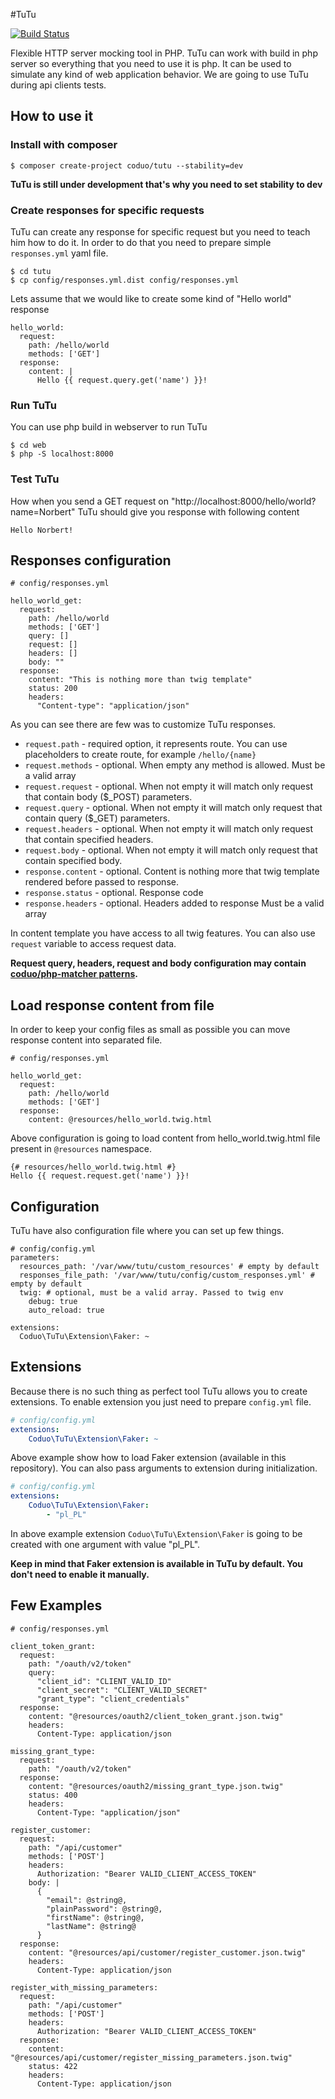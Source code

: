 #TuTu

[![Build Status](https://travis-ci.org/coduo/TuTu.svg?branch=master)](https://travis-ci.org/coduo/TuTu)

Flexible HTTP server mocking tool in PHP. TuTu can work with build in php server so everything that you need to use it is php.
It can be used to simulate any kind of web application behavior. We are going to use TuTu during api clients tests.

## How to use it

### Install with composer

```
$ composer create-project coduo/tutu --stability=dev
```

**TuTu is still under development that's why you need to set stability to dev**

### Create responses for specific requests

TuTu can create any response for specific request but you need to teach him how to do it.
In order to do that you need to prepare simple ``responses.yml`` yaml file.

```
$ cd tutu
$ cp config/responses.yml.dist config/responses.yml
```

Lets assume that we would like to create some kind of "Hello world" response

```
hello_world:
  request:
    path: /hello/world
    methods: ['GET']
  response:
    content: |
      Hello {{ request.query.get('name') }}!
```

### Run TuTu

You can use php build in webserver to run TuTu

```
$ cd web
$ php -S localhost:8000
```

### Test TuTu

How when you send a GET request on "http://localhost:8000/hello/world?name=Norbert" TuTu should give you response
with following content

```Hello Norbert!```

## Responses configuration

```
# config/responses.yml

hello_world_get:
  request:
    path: /hello/world
    methods: ['GET']
    query: []
    request: []
    headers: []
    body: ""
  response:
    content: "This is nothing more than twig template"
    status: 200
    headers:
      "Content-type": "application/json"
```

As you can see there are few was to customize TuTu responses.

* ``request.path`` - required option, it represents route. You can use placeholders to create route, for example ``/hello/{name}``
* ``request.methods`` - optional. When empty any method is allowed. Must be a valid array
* ``request.request`` - optional. When not empty it will match only request that contain body ($_POST) parameters.
* ``request.query`` - optional. When not empty it will match only request that contain query ($_GET) parameters.
* ``request.headers`` - optional. When not empty it will match only request that contain specified headers.
* ``request.body`` - optional. When not empty it will match only request that contain specified body.
* ``response.content`` - optional. Content is nothing more that twig template rendered before passed to response.
* ``response.status`` - optional. Response code
* ``response.headers`` - optional. Headers added to response Must be a valid array

In content template you have access to all twig features. You can also use ``request`` variable to access request data.

**Request query, headers, request and body configuration may contain [coduo/php-matcher patterns](https://github.com/coduo/php-matcher#available-patterns).**

## Load response content from file

In order to keep your config files as small as possible you can move response content into separated file.

```
# config/responses.yml

hello_world_get:
  request:
    path: /hello/world
    methods: ['GET']
  response:
    content: @resources/hello_world.twig.html
```

Above configuration is going to load content from hello_world.twig.html file present in ``@resources`` namespace.

```
{# resources/hello_world.twig.html #}
Hello {{ request.request.get('name') }}!
```

## Configuration
TuTu have also configuration file where you can set up few things.
```
# config/config.yml
parameters:
  resources_path: '/var/www/tutu/custom_resources' # empty by default
  responses_file_path: '/var/www/tutu/config/custom_responses.yml' # empty by default
  twig: # optional, must be a valid array. Passed to twig env
    debug: true
    auto_reload: true

extensions:
  Coduo\TuTu\Extension\Faker: ~
```

## Extensions

Because there is no such thing as perfect tool TuTu allows you to create extensions.
To enable extension you just need to prepare ``config.yml`` file.

```yml
# config/config.yml
extensions:
    Coduo\TuTu\Extension\Faker: ~
```

Above example show how to load Faker extension (available in this repository).
You can also pass arguments to extension during initialization.

```yml
# config/config.yml
extensions:
    Coduo\TuTu\Extension\Faker:
        - "pl_PL"
```

In above example extension ``Coduo\TuTu\Extension\Faker`` is going to be created with one argument with value "pl_PL".

**Keep in mind that Faker extension is available in TuTu by default. You don't need to enable it manually.**

## Few Examples


```
# config/responses.yml

client_token_grant:
  request:
    path: "/oauth/v2/token"
    query:
      "client_id": "CLIENT_VALID_ID"
      "client_secret": "CLIENT_VALID_SECRET"
      "grant_type": "client_credentials"
  response:
    content: "@resources/oauth2/client_token_grant.json.twig"
    headers:
      Content-Type: application/json

missing_grant_type:
  request:
    path: "/oauth/v2/token"
  response:
    content: "@resources/oauth2/missing_grant_type.json.twig"
    status: 400
    headers:
      Content-Type: "application/json"

register_customer:
  request:
    path: "/api/customer"
    methods: ['POST']
    headers:
      Authorization: "Bearer VALID_CLIENT_ACCESS_TOKEN"
    body: |
      {
        "email": @string@,
        "plainPassword": @string@,
        "firstName": @string@,
        "lastName": @string@
      }
  response:
    content: "@resources/api/customer/register_customer.json.twig"
    headers:
      Content-Type: application/json

register_with_missing_parameters:
  request:
    path: "/api/customer"
    methods: ['POST']
    headers:
      Authorization: "Bearer VALID_CLIENT_ACCESS_TOKEN"
  response:
    content: "@resources/api/customer/register_missing_parameters.json.twig"
    status: 422
    headers:
      Content-Type: application/json
```
